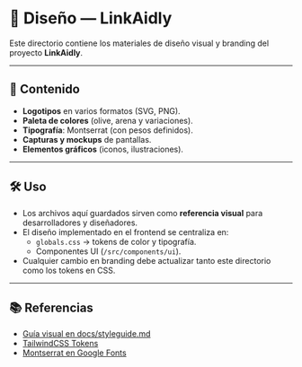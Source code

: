 

# 🎨 Diseño — LinkAidly

Este directorio contiene los materiales de diseño visual y branding del proyecto **LinkAidly**.

---

## 📂 Contenido
- **Logotipos** en varios formatos (SVG, PNG).
- **Paleta de colores** (olive, arena y variaciones).
- **Tipografía**: Montserrat (con pesos definidos).
- **Capturas y mockups** de pantallas.
- **Elementos gráficos** (iconos, ilustraciones).

---

## 🛠️ Uso
- Los archivos aquí guardados sirven como **referencia visual** para desarrolladores y diseñadores.
- El diseño implementado en el frontend se centraliza en:
  - `globals.css` → tokens de color y tipografía.
  - Componentes UI (`/src/components/ui`).
- Cualquier cambio en branding debe actualizar tanto este directorio como los tokens en CSS.

---

## 📚 Referencias
- [Guía visual en docs/styleguide.md](../styleguide.md)
- [TailwindCSS Tokens](https://tailwindcss.com/docs/customizing-colors)
- [Montserrat en Google Fonts](https://fonts.google.com/specimen/Montserrat)